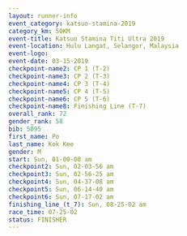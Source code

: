 ```yaml
---
layout: runner-info 
event_category: katsuo-stamina-2019 
category_km: 50KM 
event-title: Katsuo Stamina Titi Ultra 2019 
event-location: Hulu Langat, Selangor, Malaysia 
event-logo: 
event-date: 03-15-2019 
checkpoint-name2: CP 1 (T-2) 
checkpoint-name3: CP 2 (T-3) 
checkpoint-name4: CP 3 (T-4) 
checkpoint-name5: CP 4 (T-5) 
checkpoint-name6: CP 5 (T-6) 
checkpoint-name8: Finishing Line (T-7) 
overall_rank: 72
gender_rank: 58
bib: 5095
first_name: Po
last_name: Kok Kee
gender: M
start: Sun, 01-00-00 am
checkpoint2: Sun, 02-03-56 am
checkpoint3: Sun, 02-56-25 am
checkpoint4: Sun, 04-37-08 am
checkpoint5: Sun, 06-14-40 am
checkpoint6: Sun, 07-17-02 am
finishing_line_(t_7): Sun, 08-25-02 am
race_time: 07-25-02
status: FINISHER
---
```

